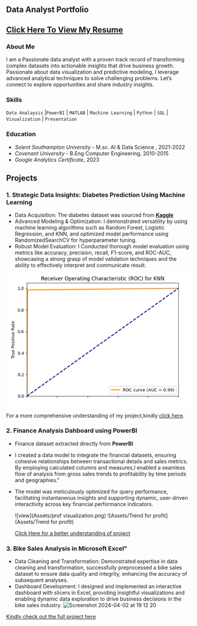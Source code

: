 ## Data Analyst Portfolio 

## [Click Here To View My Resume](Assets/TemiCA.pdf)

### About Me
I am a Passionate  data analyst with a proven track record of transforming complex datasets into actionable insights that drive business growth. Passionate about data visualization and predictive modeling, I leverage advanced analytical techniques to solve challenging problems. Let’s connect to explore opportunities and share industry insights.
### Skills
<code>Data Analaysis</code> |<code>PowerBI</code> | <code>MATLAB</code> | <code>Machine Learning</code> | <code>Python</code> | <code>SQL</code> | <code>Visualization</code> | <code>Presentation</code>


### Education
- *Solent Southampton University* - M.sc. AI & Data Science , 2021-2022
- *Covenant University* - B.Eng Computer Engineering, 2010-2015
- *Google Analytics Certificate*, 2023
  
## Projects
### 1. Strategic Data Insights: Diabetes Prediction Using Machine Learning
- Data Acquisition: The diabetes dataset was sourced from **[Kaggle](https://www.kaggle.com/datasets/nanditapore/healthcare-diabetes/data)**
- Advanced Modeling & Optimization: I demonstrated versatility by using machine learning algorithms such as Random Forest, Logistic Regression, and KNN, and optimized model performance using RandomizedSearchCV for hyperparameter tuning.
- Robust Model Evaluation: I Conducted thorough model evaluation using metrics like accuracy, precision, recall, F1-score, and ROC-AUC, showcasing a strong grasp of model validation techniques and the ability to effectively interpret and communicate result.

![ROC](Assets/ROC)

For a more comprehensive understanding of my project,kindly [click here](https://www.kaggle.com/code/chikkychoc/notebook973d3c5b8a/input).

### 2.  Finance Analysis Dahboard using PowerBI
- Finance dataset extracted directly from **PowerBI**
- I created a data model to integrate the financial datasets, ensuring cohesive relationships between transactional details and sales metrics. By employing calculated columns and measures,I enabled a seamless flow of analysis from gross sales trends to profitability by time periods and geographies."
- The model was meticulously optimized for query performance, facilitating instantaneous insights and supporting dynamic, user-driven interactivity across key financial performance indicators.

  ![view](Assets/prof visualization.png)   ![Assets/Trend for profit](Assets/Trend for profit)
  
  [Click Here for a better understanding of project](https://github.com/stellatee19/Stellaprojects/blob/10c8ff4927ca83cac2a6cee5592830357525931d/financial%20pbi.pbix)
### 3. Bike Sales Analysis in Microsoft Excel"
-  Data Cleaning and Transformation: Demonstrated expertise in data cleaning and transformation, successfully preprocessed a bike sales dataset to ensure data quality and integrity, enhancing the accuracy of subsequent analyses.
- Dashboard Development: I designed and implemented an interactive dashboard with slicers in Excel, providing insightful visualizations and enabling dynamic data exploration to drive business decisions in the bike sales industry.
![Screenshot 2024-04-02 at 19 12 20](https://github.com/stellatee19/stellatee19.github.io/assets/164964860/e99bbefb-7299-44aa-8878-417f042096f3)

[Kindly check out the full project here](https://github.com/stellatee19/Stellaprojects/blob/60f59a520196e724059b45441878632af11da116/Excel%20Project%20Dataset.xlsx)

